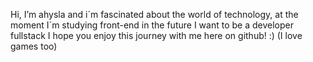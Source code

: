  Hi, I’m ahysla and i´m fascinated about the world of technology, at the moment I´m studying front-end in the future I want to be a developer fullstack I hope you enjoy this journey with me here on github! :) (I love games too) <!---
ahyslaNascimento/ahyslaNascimento is a ✨ special ✨ repository because its `README.md` (this file) appears on your GitHub profile.
You can click the Preview link to take a look at your changes.
--->
